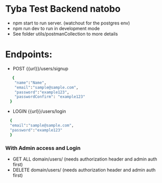 # Tyba Test Backend natobo

- npm start to run server. (watchout for the postgres env)
- npm run dev to run in development mode
- See folder utils/postmanCollection to more details

# Endpoints:

- POST {{url}}/users/signup

```bash
   {
    "name":"Name",
    "email":"sample@sample.com",
    "password":"example123",
    "passwordConfirm": "example123"
  }
```

- LOGIN {{url}}/users/login

```bash
  {
  "email":"sample@sample.com",
  "password":"example123"
  }
```

### With Admin access and Login

- GET ALL domain/users/ (needs authorization header and admin auth first)
- DELETE domain/users/ (needs authorization header and admin auth first)
